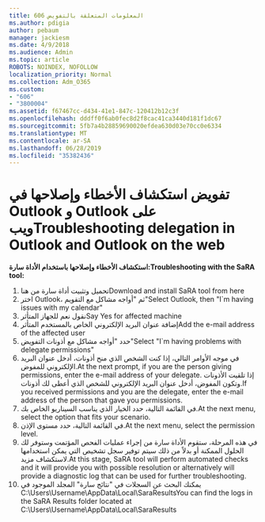 ```yaml
---
title: 606 المعلومات المتعلقة بالتفويض
ms.author: pdigia
author: pebaum
manager: jackiesm
ms.date: 4/9/2018
ms.audience: Admin
ms.topic: article
ROBOTS: NOINDEX, NOFOLLOW
localization_priority: Normal
ms.collection: Adm_O365
ms.custom:
- "606"
- "3800004"
ms.assetid: f67467cc-d434-41e1-847c-120412b12c3f
ms.openlocfilehash: dddff0f6ab0fec8d2f8cac41ca3440d181f1dc67
ms.sourcegitcommit: 5fb7a4b28859690020efdea630d03e70cc0e6334
ms.translationtype: MT
ms.contentlocale: ar-SA
ms.lasthandoff: 06/28/2019
ms.locfileid: "35382436"
---
```

# <a name="troubleshooting-delegation-in-outlook-and-outlook-on-the-web"></a><span data-ttu-id="94fbd-102">تفويض استكشاف الأخطاء وإصلاحها في Outlook و Outlook على ويب</span><span class="sxs-lookup"><span data-stu-id="94fbd-102">Troubleshooting delegation in Outlook and Outlook on the web</span></span>

<span data-ttu-id="94fbd-103">**استكشاف الأخطاء وإصلاحها باستخدام الأداة سارة:**</span><span class="sxs-lookup"><span data-stu-id="94fbd-103">**Troubleshooting with the SaRA tool:**</span></span>

1. <span data-ttu-id="94fbd-104">تحميل وتثبيت أداة سارة من هنا</span><span class="sxs-lookup"><span data-stu-id="94fbd-104">Download and install SaRA tool from here</span></span>
1. <span data-ttu-id="94fbd-105">اختر Outlook، ثم "أواجه مشاكل مع التقويم"</span><span class="sxs-lookup"><span data-stu-id="94fbd-105">Select Outlook, then "I\`m having issues with my calendar"</span></span>
1. <span data-ttu-id="94fbd-106">نقول نعم للجهاز المتأثر</span><span class="sxs-lookup"><span data-stu-id="94fbd-106">Say Yes for affected machine</span></span>
1. <span data-ttu-id="94fbd-107">إضافة عنوان البريد الإلكتروني الخاص بالمستخدم المتأثر</span><span class="sxs-lookup"><span data-stu-id="94fbd-107">Add the e-mail address of the affected user</span></span>
1. <span data-ttu-id="94fbd-108">حدد "أواجه مشاكل مع أذونات التفويض"</span><span class="sxs-lookup"><span data-stu-id="94fbd-108">Select "I\`m having problems with delegate permissions"</span></span>
1. <span data-ttu-id="94fbd-109">في موجه الأوامر التالي، إذا كنت الشخص الذي منح أذونات، أدخل عنوان البريد الإلكتروني للمفوض.</span><span class="sxs-lookup"><span data-stu-id="94fbd-109">At the next prompt, if you are the person giving permissions, enter the e-mail address of your delegate.</span></span> <span data-ttu-id="94fbd-110">إذا تلقيت الأذونات وتكون المفوض، أدخل عنوان البريد الإلكتروني للشخص الذي أعطى لك أذونات.</span><span class="sxs-lookup"><span data-stu-id="94fbd-110">If you received permissions and you are the delegate, enter the e-mail address of the person that gave you permissions.</span></span>
1. <span data-ttu-id="94fbd-111">في القائمة التالية، حدد الخيار الذي يناسب السيناريو الخاص بك.</span><span class="sxs-lookup"><span data-stu-id="94fbd-111">At the next menu, select the option that fits your scenario.</span></span>
1. <span data-ttu-id="94fbd-112">في القائمة التالية، حدد مستوى الإذن.</span><span class="sxs-lookup"><span data-stu-id="94fbd-112">At the next menu, select the permission level.</span></span>
1. <span data-ttu-id="94fbd-113">في هذه المرحلة، ستقوم الأداة سارة من إجراء عمليات الفحص المؤتمت وستوفر لك الحلول الممكنة أو بدلاً من ذلك سيتم توفير سجل تشخيص التي يمكن استخدامها لاستكشاف مزيد.</span><span class="sxs-lookup"><span data-stu-id="94fbd-113">At this stage, SaRA tool will perform automated checks and it will provide you with possible resolution or alternatively will provide a diagnostic log that can be used for further troubleshooting.</span></span>
1. <span data-ttu-id="94fbd-114">يمكنك البحث عن السجلات في "نتائج سارة" المجلد الموجود في C:\Users\Username\AppData\Local\SaraResults</span><span class="sxs-lookup"><span data-stu-id="94fbd-114">You can find the logs in the SaRA Results folder located at C:\Users\Username\AppData\Local\SaraResults</span></span>
